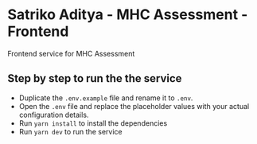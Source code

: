 # Satriko Aditya - MHC Assessment - Frontend

Frontend service for MHC Assessment

## Step by step to run the the service

- Duplicate the `.env.example` file and rename it to `.env`.
- Open the `.env` file and replace the placeholder values with your actual configuration details.
- Run `yarn install` to install the dependencies
- Run `yarn dev` to run the service
